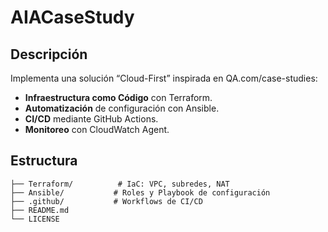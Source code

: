 # AIACaseStudy

## Descripción
Implementa una solución “Cloud-First” inspirada en QA.com/case-studies:
- **Infraestructura como Código** con Terraform.
- **Automatización** de configuración con Ansible.
- **CI/CD** mediante GitHub Actions.
- **Monitoreo** con CloudWatch Agent.

## Estructura
```text
├── Terraform/          # IaC: VPC, subredes, NAT
├── Ansible/           # Roles y Playbook de configuración
├── .github/           # Workflows de CI/CD
├── README.md
└── LICENSE
